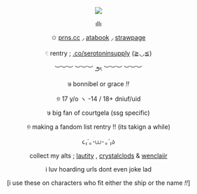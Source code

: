 <p align="center">
  <img src="https://files.catbox.moe/3j145c.webp">
</p>

<div align="center">

ıllı

✩ [prns.cc](https://pronouns.cc/@courtgela) ◞ [atabook](https://courtgela.atabook.org) ◞ [strawpage](https://mirrorgem.straw.page)

𓏲 rentry ; [.co/serotoninsupply](https://rentry.co/serotoninsupply) (≧◡≦)

︶︶︶  ︶︶︶ ౨ৎ ︶︶︶  ︶︶︶

७ bonnibel or grace *!!*

୭ 17 y/o ヽ -14 / 18+ dniuf/uid

७ big fan of courtgela (ssg specific) 

୭ making a fandom list rentry !! (its takign a while) 

૮₍´｡･⩊･ ｡`₎ა 

collect my alts ; [lautity](https://github.com/lautity) , [crystalclods](https://github.com/crystalclods) & [wenclaiir](https://github.com/wenclairr)

i luv hoarding urls dont even joke lad

[i use these on characters who fit either the ship or the name *!!*]
